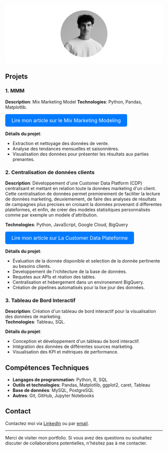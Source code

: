 <!DOCTYPE html>
<html lang="fr">
<head>
    <meta charset="UTF-8">
    <meta name="viewport" content="width=device-width, initial-scale=1.0">
    <title>Portfolio de Sacha Benadiba</title>
    <style>
        .vcard-names-container, .vcard-fullname {
            display: none;
        }
    </style>
</head>
<body>
<!-- Bandeau en haut de la page -->
<div style="background-color: white; padding: 20px; text-align: center;">
    <img src="Sach.png" alt="Photo de Sacha Benadiba" style="border-radius: 50%; width: 150px; height: 150px; margin: auto; display: block;">
</div>

## Projets

### 1. MMM
**Description**: Mix Marketing Model
**Technologies**: Python, Pandas, Matplotlib.

<a href="article_mmm.html" style="display: inline-block; padding: 10px 20px; font-size: 16px; color: white; background-color: #007BFF; border-radius: 5px; text-align: center; text-decoration: none;">Lire mon article sur le Mix Marketing Modeling</a>

**Détails du projet**:
- Extraction et nettoyage des données de vente.
- Analyse des tendances mensuelles et saisonnières.
- Visualisation des données pour présenter les résultats aux parties prenantes.

### 2. Centralisation de données clients
**Description**: Développement d'une Customer Data Platform (CDP) centralisant et mettant en relation toute la données marketing d'un client. Cette centralisation de données permet premierement de faciliter la lecture de données marketing, deuxiemement, de faire des analyses de résultats de campagnes plus precises en croisant la données provenant d differentes plateformes, et enfin, de créer des modeles statisitques personnalisés comme par exemple un modele d'attribution.

**Technologies**: Python, JavaScript, Google Cloud, BigQuery

<a href="article_mmm.html" style="display: inline-block; padding: 10px 20px; font-size: 16px; color: white; background-color: #007BFF; border-radius: 5px; text-align: center; text-decoration: none;">Lire mon article sur La Customer Data Plateforme</a>

**Détails du projet**:
- Évaluation de la donnée disponible et selection de la donnée pertinente au besoins clients.
- Developpement de l'rchitecture de la base de données.
- Requetes aux APIs et réation des tables.
- Centralisation et hebergement dans un environement BigQuery.
- Création de pipelines automatisés pour la lise  jour des données.

  
### 3. Tableau de Bord Interactif
**Description**: Création d'un tableau de bord interactif pour la visualisation des données de marketing.  
**Technologies**: Tableau, SQL.

**Détails du projet**:
- Conception et développement d'un tableau de bord interactif.
- Intégration des données de différentes sources marketing.
- Visualisation des KPI et métriques de performance.

## Compétences Techniques
- **Langages de programmation**: Python, R, SQL
- **Outils et technologies**: Pandas, Matplotlib, ggplot2, caret, Tableau
- **Base de données**: MySQL, PostgreSQL
- **Autres**: Git, GitHub, Jupyter Notebooks

## Contact

Contactez moi via [LinkedIn](www.linkedin.com/in/sacha-benadiba-2a5a0a159) ou par [email](mailto:sacha.benadiba@gmail.com).

---

Merci de visiter mon portfolio. Si vous avez des questions ou souhaitez discuter de collaborations potentielles, n'hésitez pas à me contacter.
